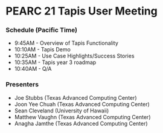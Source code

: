 # PEARC 21 Tapis User Meeting

### Schedule (Pacific Time)
* 9:45AM  - Overview of Tapis Functionality
* 10:10AM - Tapis Demo
* 10:25AM - Use Case Highlights/Success Stories
* 10:35AM - Tapis year 3 roadmap
* 10:40AM - Q/A



### Presenters
* Joe Stubbs (Texas Advanced Computing Center)
* Joon Yee Chuah (Texas Advanced Computing Center)
* Sean Cleveland (University of Hawaii)
* Matthew Vaughn  (Texas Advanced Computing Center)
* Anagha Jamthe (Texas Advanced Computing Center)


